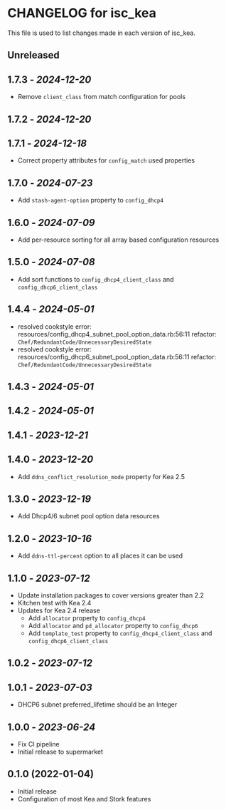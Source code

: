 # CHANGELOG for isc_kea

This file is used to list changes made in each version of isc_kea.

## Unreleased

## 1.7.3 - *2024-12-20*

- Remove `client_class` from match configuration for pools

## 1.7.2 - *2024-12-20*

## 1.7.1 - *2024-12-18*

- Correct property attributes for `config_match` used properties

## 1.7.0 - *2024-07-23*

- Add `stash-agent-option` property to `config_dhcp4`

## 1.6.0 - *2024-07-09*

- Add per-resource sorting for all array based configuration resources

## 1.5.0 - *2024-07-08*

- Add sort functions to `config_dhcp4_client_class` and `config_dhcp6_client_class`

## 1.4.4 - *2024-05-01*

- resolved cookstyle error: resources/config_dhcp4_subnet_pool_option_data.rb:56:11 refactor: `Chef/RedundantCode/UnnecessaryDesiredState`
- resolved cookstyle error: resources/config_dhcp6_subnet_pool_option_data.rb:56:11 refactor: `Chef/RedundantCode/UnnecessaryDesiredState`

## 1.4.3 - *2024-05-01*

## 1.4.2 - *2024-05-01*

## 1.4.1 - *2023-12-21*

## 1.4.0 - *2023-12-20*

- Add `ddns_conflict_resolution_mode` property for Kea 2.5

## 1.3.0 - *2023-12-19*

- Add Dhcp4/6 subnet pool option data resources

## 1.2.0 - *2023-10-16*

- Add `ddns-ttl-percent` option to all places it can be used

## 1.1.0 - *2023-07-12*

- Update installation packages to cover versions greater than 2.2
- Kitchen test with Kea 2.4
- Updates for Kea 2.4 release
  - Add `allocator` property to `config_dhcp4`
  - Add `allocator` and `pd_allocator` property to `config_dhcp6`
  - Add `template_test` property to `config_dhcp4_client_class` and `config_dhcp6_client_class`

## 1.0.2 - *2023-07-12*

## 1.0.1 - *2023-07-03*

- DHCP6 subnet preferred_lifetime should be an Integer

## 1.0.0 - *2023-06-24*

- Fix CI pipeline
- Initial release to supermarket

## 0.1.0 (2022-01-04)

- Initial release
- Configuration of most Kea and Stork features
